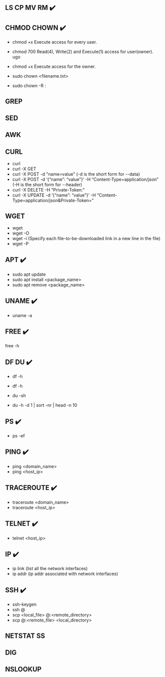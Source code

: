 LS CP MV RM ✔️
---

CHMOD CHOWN ✔️
---
- chmod +x <filename>      Execute access for every user.
- chmod 700 <filename>        Read(4), Write(2) and Execute(1) access for user(owner). ugo
- chmod +x <filename>         Execute access for the owner.

- sudo chown <username> <filename.txt>
- sudo chown -R <username>:<groupname> <directoryname>

GREP
---

SED
---

AWK
---

CURL
---
- curl <url>
- curl -X GET <url>
- curl -X POST <url> -d "name=value" (-d is the short form for --data)
- curl -X POST <url> -d ‘{“name”: “value”}’ -H “Content-Type=application/json” (-H is the short form for --header)
- curl -X DELETE <resource-url> -H “Private-Token:<private-token>”
- curl -X UPDATE <resource-url> -d ‘{“name”: “value”}’ -H “Content-Type=application/json&Private-Token=<private-token>”

WGET
---
- wget <file-url>
- wget -O <name> <file-url>
- wget -i <file-name> (Specify each file-to-be-downloaded link in a new line in the file)
- wget -P <path> <file-url>

APT ✔️
---
- sudo apt update
- sudo apt install <package_name>
- sudo apt remove <package_name>

UNAME ✔️
---
- uname -a

FREE ✔️
---
free -h

DF DU ✔️
---
- df -h
- df -h </home>

- du -sh <work>
- du -h -d 1 | sort -nr | head -n 10

PS ✔️
---
- ps -ef

PING ✔️
---
- ping <domain_name>
- ping <host_ip>

TRACEROUTE ✔️
---
- traceroute <domain_name>
- traceroute <host_ip>

TELNET ✔️
---
- telnet <host_ip> <port>

IP ✔️
---
- ip link (list all the network interfaces)
- ip addr (ip addr associated with network interfaces)

SSH ✔️
---
- ssh-keygen
- ssh <username>@<hostname>
- scp <local_file> <username>@<hostname>:<remote_directory>
- scp <username>@<hostname>:<remote_file> <local_directory>

NETSTAT SS
---

DIG
---

NSLOOKUP
---